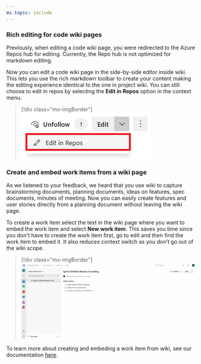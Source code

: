 ```yaml
---
ms.topic: include
---
```


### Rich editing for code wiki pages

Previously, when editing a code wiki page, you were redirected to the Azure Repos hub for editing. Currently, the Repo hub is not optimized for markdown editing. 

Now you can edit a code wiki page in the side-by-side editor inside wiki. This lets you use the rich markdown toolbar to create your content making the editing experience identical to the one in project wiki. You can still choose to edit in repos by selecting the **Edit in Repos** option in the context menu.

> [!div class="mx-imgBorder"]
> ![Badge](../../_img/154_06.png "Rich editing for code wiki in Wiki Hub")

### Create and embed work items from a wiki page

As we listened to your feedback, we heard that you use wiki to capture brainstorming documents, planning documents, ideas on features, spec documents, minutes of meeting. Now you can easily create features and user stories directly from a planning document without leaving the wiki page. 

To create a work item select the text in the wiki page where you want to embed the work item and select **New work item**. This saves you time since you don't have to create the work item first, go to edit and then find the work item to embed it. It also reduces context switch as you don’t go out of the wiki scope.

> [!div class="mx-imgBorder"]
> ![Badge](../../_img/154_07.gif "Create and embed work items from wiki content")

To learn more about creating and embeding a work item from wiki, see our documentation [here](https://docs.microsoft.com/azure/devops/project/wiki/create-embed-wit-from-wiki?view=azure-devops).